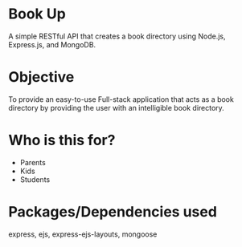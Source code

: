 # Book Up
A simple RESTful API that creates a book directory using Node.js, Express.js, and MongoDB.

# Objective
To provide an easy-to-use Full-stack application that acts as a book directory by providing the user with an intelligible book directory.

# Who is this for?
- Parents
- Kids
- Students

# Packages/Dependencies used
express, ejs, express-ejs-layouts, mongoose

